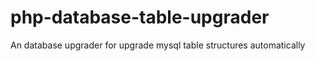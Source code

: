 # php-database-table-upgrader
An database upgrader for upgrade mysql table structures automatically
